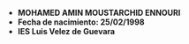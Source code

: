 + **MOHAMED AMIN MOUSTARCHID ENNOURI**
+ **Fecha de nacimiento: 25/02/1998**
+ **IES Luis Velez de Guevara**
